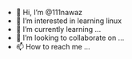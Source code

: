 - 👋 Hi, I’m @111nawaz
- 👀 I’m interested in learning linux
- 🌱 I’m currently learning ...
- 💞️ I’m looking to collaborate on ...
- 📫 How to reach me ...

<!---
111nawaz/111nawaz is a ✨ special ✨ repository because its `README.md` (this file) appears on your GitHub profile.
You can click the Preview link to take a look at your changes.
--->
